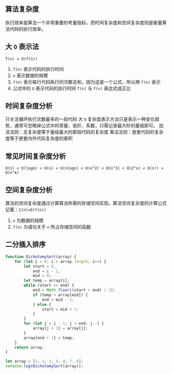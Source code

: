 ## 算法复杂度

执行效率是算法一个非常重要的考量指标，而时间复杂度和空间复杂度则是衡量算法代码的执行效率。

## 大 `O` 表示法

`T(n) = O(f(n))`

1. `T(n)` 表示代码的执行时间
2. `n` 表示数据的规模
3. `f(n)` 表示每行代码执行的次数总和，因为这是一个公式，所以用 `f(n)` 表示
4. 公式中的 `O` 表示代码的执行时间 `T(n)` 与 `f(n)` 表达式成正比

## 时间复杂度分析

只关注循环执行次数最多的一段代码
大 `O` 复杂度表示方法只是表示一种变化趋势，通常可忽略掉公式中的常量、低阶、系数，只需记录最大阶的量级即可。
加法法则：总复杂度等于量级最大的那段代码的复杂度
乘法法则：嵌套代码的复杂度等于嵌套内外代码复杂度的乘积

## 常见时间复杂度分析

`O(1) < O(logn) < O(n) < O(nlogn) < O(n^2) < O(n^3) < O(2^n) < O(n!) < O(n^k)
`

## 空间复杂度分析

算法的空间复杂度通过计算算法所需的存储空间实现，算法空间复杂度的计算公式记着：`S(n)=O(f(n))`

1. `n` 为数据的规模
2. `f(n)` 为语句关于 `n` 所占存储空间的函数

## 二分插入排序

```javascript
function DichotomySort(array) {
	for (let i = 0; i < array.length; i++) {
		let start = 0,
			end = i - 1,
			mid = 0;
		let temp = array[i];
		while (start <= end) {
			mid = Math.floor((start + end) / 2);
			if (temp < array[mid]) {
				end = mid - 1;
			} else {
				start = mid + 1;
			}
		}
		for (let j = i - 1; j > end; j--) {
			array[j + 1] = array[j];
		}
		array[end + 1] = temp;
	}
	return array;
}

let array = [1, 3, 2, 5, 4, 7, 6];
console.log(DichotomySort(array));
```